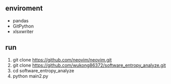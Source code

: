 ## enviroment
+ pandas  
+ GitPython  
+ xlsxwriter  

## run


1. git clone https://github.com/neovim/neovim.git  
2. git clone https://github.com/wukong86372/software_entropy_analyze.git  
3. cd software_entropy_analyze  
4. python main2.py